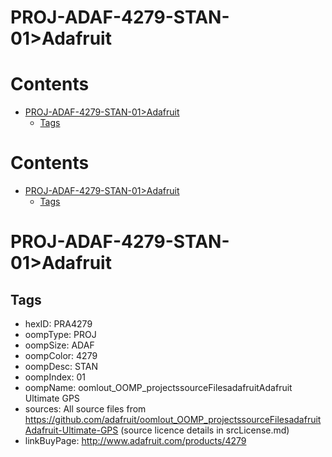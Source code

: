 
PROJ-ADAF-4279-STAN-01>Adafruit
===============================

Contents
========

* [PROJ-ADAF-4279-STAN-01>Adafruit](#proj-adaf-4279-stan-01adafruit)
	* [Tags](#tags)

Contents
========

* [PROJ-ADAF-4279-STAN-01>Adafruit](#proj-adaf-4279-stan-01adafruit)
	* [Tags](#tags)

# PROJ-ADAF-4279-STAN-01>Adafruit

## Tags

- hexID: PRA4279
- oompType: PROJ
- oompSize: ADAF
- oompColor: 4279
- oompDesc: STAN
- oompIndex: 01
- oompName: oomlout_OOMP_projectssourceFilesadafruitAdafruit Ultimate GPS
- sources: All source files from https://github.com/adafruit/oomlout_OOMP_projectssourceFilesadafruitAdafruit-Ultimate-GPS (source licence details in srcLicense.md)
- linkBuyPage: http://www.adafruit.com/products/4279
